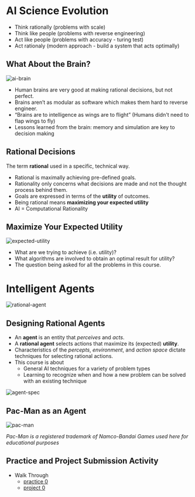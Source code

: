 # AI Science Evolution

* Think rationally (problems with scale)
* Think like people (problems with reverse engineering)
* Act like people (problems with accuracy - turing test)
* Act rationaly (modern approach - build a system that acts optimally)

## What About the Brain?

![ai-brain](https://github.com/btdobbs/AI/blob/main/Topic/images/ai-brain.png)

* Human brains are very good at making rational decisions, but not perfect.
* Brains aren’t as modular as software which makes them hard to reverse engineer.
* “Brains are to intelligence as wings are to flight” (Humans didn't need to flap wings to fly)
* Lessons learned from the brain: memory and simulation are key to decision making

## Rational Decisions

The term **rational** used in a specific, technical way.

* Rational is maximally achieving pre-defined goals.
* Rationality only concerns what decisions are made and not the thought process behind them.
* Goals are expressed in terms of the **utility** of outcomes.
* Being rational means **maximizing your expected utility**
* AI = Computational Rationality

## Maximize Your Expected Utility

![expected-utility](https://github.com/btdobbs/AI/blob/main/Topic/images/expected-utility.png)

* What are we trying to achieve (i.e. utility)?
* What algorithms are involved to obtain an optimal result for utility?
* The question being asked for all the problems in this course.

# Intelligent Agents

![rational-agent](https://github.com/btdobbs/AI/blob/main/Topic/images/rational-agent.png)

## Designing Rational Agents

* An **agent** is an entity that *perceives* and *acts*.
* A **rational agent** selects actions that maximize its (expected) **utility**.
* Characteristics of the *percepts*, *environment*, and *action space* dictate techniques for selecting rational actions.
* This course is about
  * General AI techniques for a variety of problem types
  * Learning to recognize when and how a new problem can be solved with an existing technique

![agent-spec](https://github.com/btdobbs/AI/blob/main/Topic/images/agent-spec.png)

## Pac-Man as an Agent

![pac-man](https://github.com/btdobbs/AI/blob/main/Topic/images/pac-man.jpg)

*Pac-Man is a registered trademark of Namco-Bandai Games used here for educational purposes*

## Practice and Project Submission Activity

* Walk Through
  *  [practice 0](https://github.com/btdobbs/AI/blob/main/Practice/00/README.md)
  *  [project 0](https://github.com/btdobbs/AI/blob/main/Project/00/README.md)
